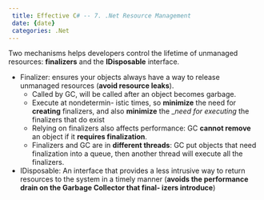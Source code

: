 ```yaml
---
 title: Effective C# -- 7. .Net Resource Management
 date: {date}
 categories: .Net
---
```


Two mechanisms helps developers control the lifetime of unmanaged resources: __finalizers__ and the __IDisposable__ interface.
  * Finalizer: ensures your objects always have a way to release unmanaged resources (__avoid resource leaks__).
    * Called by GC, will be called after an object becomes garbage.
    *  Execute at nondetermin- istic times, so __minimize__ the need for __creating__ finalizers, and also __minimize__ the __need for executing_ the finalizers that do exist
    * Relying on finalizers also affects performance: GC __cannot remove__ an object if it __requires finalization__.
    * Finalizers and GC are in __different threads__: GC put objects that need finalization into a queue, then another thread will execute all the finalizers.
  * IDisposable: An interface that provides a less intrusive way to return resources to the system in a timely manner (__avoids the performance drain on the Garbage Collector that final- izers introduce__)